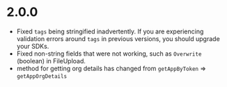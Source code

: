 # 2.0.0
* Fixed `tags` being stringified inadvertently. If you are experiencing validation errors around `tags` in previous versions, you should upgrade your SDKs.
* Fixed non-string fields that were not working, such as `Overwrite` (boolean) in FileUpload.
* method for getting org details has changed from `getAppByToken` => `getAppOrgDetails`